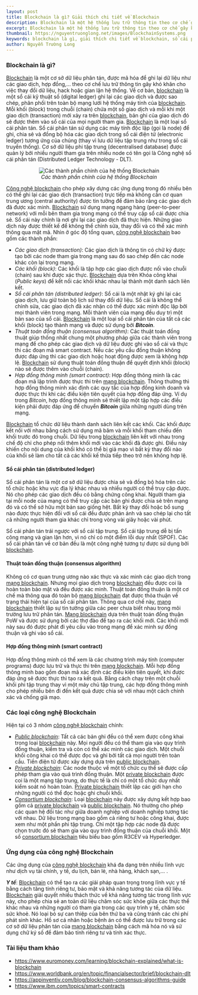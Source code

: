 ```yaml
---
layout: post
title: Blockchain là gì? Giải thích chi tiết về Blockchain
description: Blockchain là một hệ thống lưu trữ thông tin theo cơ chế gây khó khăn cho việc thay đổi dữ liệu, hack hoặc gian lận hệ thống. Một sổ cái kỹ thuật số (digital ledger) ghi lại các giao dịch và được sao chép, phân phối trên toàn bộ mạng lưới hệ thống máy tính của blockchain.
excerpt: Blockchain là một hệ thống lưu trữ thông tin theo cơ chế gây khó khăn cho việc thay đổi dữ liệu, hack hoặc gian lận hệ thống. Một sổ cái kỹ thuật số (digital ledger) ghi lại các giao dịch và được sao chép, phân phối trên toàn bộ mạng lưới hệ thống máy tính của blockchain.
thumbnail: https://nguyentruonglong.net/images/BlockchainSystems.png
keywords: blockchain là gì, giải thích chi tiết về blockchain, sổ cái phân tán, giải thích blockchain, công nghệ blockchain, blockchain, mạng blockchain
author: Nguyễn Trường Long
---
```


### Blockchain là gì?

[Blockchain](https://nguyentruonglong.net/blockchain-la-gi-giai-thich-chi-tiet-ve-blockchain.html) là một cơ sở dữ liệu phân tán, được mã hóa để ghi lại dữ liệu như các giao dịch, hợp đồng,... theo cơ chế lưu trữ thông tin gây khó khăn cho việc thay đổi dữ liệu, hack hoặc gian lận hệ thống. Về cơ bản, [blockchain](https://nguyentruonglong.net/blockchain-la-gi-giai-thich-chi-tiet-ve-blockchain.html) là một sổ cái kỹ thuật số (digital ledger) ghi lại các giao dịch và được sao chép, phân phối trên toàn bộ mạng lưới hệ thống máy tính của [blockchain](https://nguyentruonglong.net/blockchain-la-gi-giai-thich-chi-tiet-ve-blockchain.html). Mỗi khối (block) trong chuỗi (chain) chứa một số giao dịch và mỗi khi một giao dịch (transaction) mới xảy ra trên [blockchain](https://nguyentruonglong.net/blockchain-la-gi-giai-thich-chi-tiet-ve-blockchain.html), bản ghi của giao dịch đó sẽ được thêm vào sổ cái của mọi người tham gia. [Blockchain](https://nguyentruonglong.net/blockchain-la-gi-giai-thich-chi-tiet-ve-blockchain.html) là một loại sổ cái phân tán. Sổ cái phân tán sử dụng các máy tính độc lập (gọi là node) để ghi, chia sẻ và đồng bộ hóa các giao dịch trong sổ cái điện tử (electronic ledger) tương ứng của chúng (thay vì lưu dữ liệu tập trung như trong sổ cái truyền thống). Cơ sở dữ liệu phi tập trung (decentralised database) được quản lý bởi nhiều người tham gia trên nhiều node có tên gọi là Công nghệ sổ cái phân tán (Distributed Ledger Technology - DLT).


<figure class="image">
<center>
  <img src="https://nguyentruonglong.net/images/BlockchainSystems.png" alt="Các thành phần chính của hệ thống Blockchain">
  <figcaption>
	  <i>Các thành phần chính của hệ thống Blockchain</i>
  </figcaption>
</center>
</figure>

[Công nghệ blockchain](https://nguyentruonglong.net/blockchain-la-gi-giai-thich-chi-tiet-ve-blockchain.html) cho phép xây dựng các ứng dụng trong đó nhiều bên có thể ghi lại các giao dịch (transaction) trực tiếp mà không cần cơ quan trung ương (central authority) được tin tưởng để đảm bảo rằng các giao dịch đã được xác minh. [Blockchain](https://nguyentruonglong.net/blockchain-la-gi-giai-thich-chi-tiet-ve-blockchain.html) sử dụng mạng ngang hàng (peer-to-peer network) với mỗi bên tham gia trong mạng có thể truy cập sổ cái được chia sẻ. Sổ cái này chính là nơi ghi lại các giao dịch đã thực hiện. Những giao dịch này được thiết kế để không thể chỉnh sửa, thay đổi và có thể xác minh thông qua mật mã. Nhìn ở góc độ tổng quan, [công nghệ blockchain](https://nguyentruonglong.net/blockchain-la-gi-giai-thich-chi-tiet-ve-blockchain.html) bao gồm các thành phần:

- <i>Các giao dịch (transaction)</i>: Các giao dịch là thông tin có chữ ký được tạo bởi các node tham gia trong mạng sau đó sao chép đến các node khác còn lại trong mạng.
- <i>Các khối (block)</i>: Các khối là tập hợp các giao dịch được nối vào chuỗi (chain) sau khi được xác thực. [Blockchain](https://nguyentruonglong.net/blockchain-la-gi-giai-thich-chi-tiet-ve-blockchain.html) dựa trên Khóa công khai (<i>Public keys</i>) để kết nối các khối khác nhau lại thành một danh sách liên kết.
- <i>Sổ cái phân tán (distributed ledger)</i>: Sổ cái là một nhật ký ghi lại các giao dịch, lưu giữ toàn bộ lịch sử thay đổi dữ liệu. Sổ cái là không thể chỉnh sửa, các giao dịch đã xác nhận có thể được xác minh độc lập bởi mọi thành viên trong mạng. Mỗi thành viên của mạng đều duy trì một bản sao của sổ cái. [Blockchain](https://nguyentruonglong.net/blockchain-la-gi-giai-thich-chi-tiet-ve-blockchain.html) là một loại sổ cái phân tán của tất cả các khối (block) tạo thành mạng và được sử dụng bởi <strong><i>Bitcoin</i></strong>.
- <i>Thuật toán đồng thuận (consensus algorithm)</i>: Các thuật toán đồng thuật giúp thống nhất chung một phương pháp giữa các thành viên trong mạng để cho phép các giao dịch và dữ liệu được ghi vào sổ cái và thực thi các đoạn mã smart contract. Nếu các yêu cầu đồng thuận không được đáp ứng thì các giao dịch hoặc hoạt động được xem là không hợp lệ. [Blockchain](https://nguyentruonglong.net/blockchain-la-gi-giai-thich-chi-tiet-ve-blockchain.html) sử dụng thuật toán đồng thuận để quyết định khối (block) nào sẽ được thêm vào chuỗi (chain).
- <i>Hợp đồng thông minh (smart contract)</i>: Hợp đồng thông minh là các đoạn mã lập trình được thực thi trên [mạng blockchain](https://nguyentruonglong.net/blockchain-la-gi-giai-thich-chi-tiet-ve-blockchain.html). Thông thường thì hợp đồng thông minh xác định các quy tắc của hợp đồng kinh doanh và được thực thi khi các điều kiện tiên quyết của hợp đồng đáp ứng. Ví dụ trong <i>Bitcoin</i>, hợp đồng thông minh sẽ thiết lập một tập hợp các điều kiện phải được đáp ứng để chuyển <strong><i>Bitcoin</i></strong> giữa những người dùng trên mạng.

[Blockchain](https://nguyentruonglong.net/blockchain-la-gi-giai-thich-chi-tiet-ve-blockchain.html) tổ chức dữ liệu thành danh sách liên kết các khối. Các khối được kết nối với nhau bằng cách sử dụng mã băm và mỗi khối tham chiếu đến khối trước đó trong chuỗi. Dữ liệu trong [blockchain](https://nguyentruonglong.net/blockchain-la-gi-giai-thich-chi-tiet-ve-blockchain.html) liên kết với nhau trong chế độ chỉ cho phép nối thêm khối mới vào các khối đã được ghi. Điều này khiến cho nội dung của khối khó có thể bị giả mạo vì bất kỳ thay đổi nào của khối sẽ làm cho tất cả các khối kế thừa tiếp theo trở nên không hợp lệ.

#### Sổ cái phân tán (distributed ledger)

Sổ cái phân tán là một cơ sở dữ liệu được chia sẻ và đồng bộ hóa trên các tổ chức hoặc khu vực địa lý khác nhau và nhiều người có thể truy cập được. Nó cho phép các giao dịch đều có bằng chứng công khai. Người tham gia tại mỗi node của mạng có thể truy cập các bản ghi được chia sẻ trên mạng đó và có thể sở hữu một bản sao giống hệt. Bất kỳ thay đổi hoặc bổ sung nào được thực hiện đối với sổ cái đều được phản ánh và sao chép lại cho tất cả những người tham gia khác chỉ trong vòng vài giây hoặc vài phút.

Sổ cái phân tán trái ngược với sổ cái tập trung. Sổ cái tập trung dễ bị tấn công mạng và gian lận hơn, vì nó chỉ có một điểm lỗi duy nhất (SPOF). Các sổ cái phân tán về cơ bản đều là một công nghệ tương tự được sử dụng bởi [blockchain](https://nguyentruonglong.net/blockchain-la-gi-giai-thich-chi-tiet-ve-blockchain.html).

#### Thuật toán đồng thuận (consensus algorithm)

Không có cơ quan trung ương nào xác thực và xác minh các giao dịch trong [mạng blockchain](https://nguyentruonglong.net/blockchain-la-gi-giai-thich-chi-tiet-ve-blockchain.html). Nhưng mọi giao dịch trong [blockchain](https://nguyentruonglong.net/blockchain-la-gi-giai-thich-chi-tiet-ve-blockchain.html) đều được coi là hoàn toàn bảo mật và đều được xác minh. Thuật toán đồng thuận là một cơ chế mà thông qua đó toàn bộ [mạng blockchain](https://nguyentruonglong.net/blockchain-la-gi-giai-thich-chi-tiet-ve-blockchain.html) đạt được thỏa thuận về trạng thái hiện tại của sổ cái phân tán. Thông qua cơ chế này, [mạng blockchain](https://nguyentruonglong.net/blockchain-la-gi-giai-thich-chi-tiet-ve-blockchain.html) thiết lập sự tin tưởng giữa các peer chưa biết nhau trong môi trường lưu trữ phân tán. [Mạng blockchain](https://nguyentruonglong.net/blockchain-la-gi-giai-thich-chi-tiet-ve-blockchain.html) dựa trên thuật toán đồng thuận PoW và được sử dụng bởi các thợ đào để tạo ra các khối mới. Các khối mới này sau đó được phát đi yêu cầu vào trong mạng để xác minh sự đồng thuận và ghi vào sổ cái.

#### Hợp đồng thông minh (smart contract)

Hợp đồng thông minh có thể xem là các chương trình máy tính (computer programs) được lưu trữ và thực thi trên [mạng blockchain](https://nguyentruonglong.net/blockchain-la-gi-giai-thich-chi-tiet-ve-blockchain.html). Mỗi hợp đồng thông minh bao gồm đoạn mã xác định các điều kiện tiên quyết, khi được đáp ứng sẽ được thực thi tạo ra kết quả. Bằng cách chạy trên một chuỗi khối phi tập trung thay vì một máy chủ tập trung, các hợp đồng thông minh cho phép nhiều bên đi đến kết quả được chia sẻ với nhau một cách chính xác và chống giả mạo.

### Các loại công nghệ Blockchain

Hiện tại có 3 nhóm [công nghệ blockchain](https://nguyentruonglong.net/blockchain-la-gi-giai-thich-chi-tiet-ve-blockchain.html) chính:
- <i><a href="https://nguyentruonglong.net/blockchain-la-gi-giai-thich-chi-tiet-ve-blockchain.html" target="_blank">Public blockchain</a></i>: Tất cả các bản ghi đều có thể xem được công khai trong loại [blockchain](https://nguyentruonglong.net/blockchain-la-gi-giai-thich-chi-tiet-ve-blockchain.html) này. Mọi người đều có thể tham gia vào quy trình đồng thuận, kiểm tra và còn có thể xác minh các giao dịch. Một chuỗi khối công khai có thể được đọc và ghi bởi tất cả mọi người trên toàn cầu. Tiền điện tử được xây dựng dựa trên [public blockchain](https://nguyentruonglong.net/blockchain-la-gi-giai-thich-chi-tiet-ve-blockchain.html).
- <i><a href="https://nguyentruonglong.net/blockchain-la-gi-giai-thich-chi-tiet-ve-blockchain.html" target="_blank">Private blockchain</a></i>: Các node thuộc về một tổ chức cụ thể sẽ được cấp phép tham gia vào quá trình đồng thuận. Một [private blockchain](https://nguyentruonglong.net/blockchain-la-gi-giai-thich-chi-tiet-ve-blockchain.html) được coi là một mạng tập trung, do thực tế là chỉ có một tổ chức duy nhất kiểm soát nó hoàn toàn. [Private blockchain](https://nguyentruonglong.net/blockchain-la-gi-giai-thich-chi-tiet-ve-blockchain.html) thiết lập các giới hạn cho những người có thể đọc hoặc ghi chuỗi khối.
- <i><a href="https://nguyentruonglong.net/blockchain-la-gi-giai-thich-chi-tiet-ve-blockchain.html" target="_blank">Consortium blockchain</a></i>: Loại [blockchain](https://nguyentruonglong.net/blockchain-la-gi-giai-thich-chi-tiet-ve-blockchain.html) này được xây dựng kết hợp bao gồm cả [private blockchain](https://nguyentruonglong.net/blockchain-la-gi-giai-thich-chi-tiet-ve-blockchain.html) và [public blockchain](https://nguyentruonglong.net/blockchain-la-gi-giai-thich-chi-tiet-ve-blockchain.html). Nó thường cho phép các quan hệ đối tác như giữa doanh nghiệp với doanh nghiệp tương tác với nhau. Dữ liệu trong mạng bao gồm cả riêng tư hoặc công khai, được xem như một phần phi tập trung. Chỉ một tập hợp các node đã được chọn trước đó sẽ tham gia vào quy trình đồng thuận của chuỗi khối. Một số [consortium blockchain](https://nguyentruonglong.net/blockchain-la-gi-giai-thich-chi-tiet-ve-blockchain.html) tiêu biểu bao gồm R3CEV và Hyperledger. 

### Ứng dụng của công nghệ Blockchain

Các ứng dụng của [công nghệ blockchain](https://nguyentruonglong.net/blockchain-la-gi-giai-thich-chi-tiet-ve-blockchain.html) khá đa dạng trên nhiều lĩnh vực như dịch vụ tài chính, y tế, du lịch, bán lẻ, nhà hàng, khách sạn,... .

<strong><i>Y tế</i></strong>: [Blockchain](https://nguyentruonglong.net/blockchain-la-gi-giai-thich-chi-tiet-ve-blockchain.html) có thể tạo ra các giải pháp quan trọng trong lĩnh vực y tế bằng cách tăng tính riêng tư, bảo mật và khả năng tương tác của dữ liệu. [Blockchain](https://nguyentruonglong.net/blockchain-la-gi-giai-thich-chi-tiet-ve-blockchain.html) giải quyết nhiều thách thức về khả năng tương tác trong lĩnh vực này, cho phép chia sẻ an toàn dữ liệu chăm sóc sức khỏe giữa các thực thể khác nhau và những người có tham gia trong các quy trình y tế, chăm sóc sức khoẻ. Nó loại bỏ sự can thiệp của bên thứ ba và cũng tránh các chi phí phát sinh khác. Hồ sơ cá nhân hoặc bệnh án có thể được lưu trữ trong các cơ sở dữ liệu phân tán của [mạng blockchain](https://nguyentruonglong.net/blockchain-la-gi-giai-thich-chi-tiet-ve-blockchain.html) bằng cách mã hóa nó và sử dụng chữ ký số để đảm bảo tính riêng tư và tính xác thực.

### Tài liệu tham khảo

* <a href="https://www.euromoney.com/learning/blockchain-explained/what-is-blockchain" target="_blank">https://www.euromoney.com/learning/blockchain-explained/what-is-blockchain</a>
* <a href="https://www.worldbank.org/en/topic/financialsector/brief/blockchain-dlt" target="_blank">https://www.worldbank.org/en/topic/financialsector/brief/blockchain-dlt</a>
* <a href="https://appinventiv.com/blog/blockchain-consensus-algorithms-guide" target="_blank">https://appinventiv.com/blog/blockchain-consensus-algorithms-guide</a>
* <a href="https://www.ibm.com/topics/smart-contracts" target="_blank">https://www.ibm.com/topics/smart-contracts</a>

